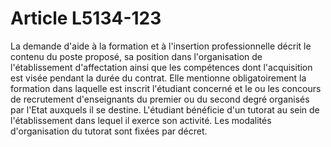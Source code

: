 # Article L5134-123

La demande d'aide à la formation et à l'insertion professionnelle décrit le contenu du poste proposé, sa position dans l'organisation de l'établissement d'affectation ainsi que les compétences dont l'acquisition est visée pendant la durée du contrat. Elle mentionne obligatoirement la formation dans laquelle est inscrit l'étudiant concerné et le ou les concours de recrutement d'enseignants du premier ou du second degré organisés par l'Etat auxquels il se destine. L'étudiant bénéficie d'un tutorat au sein de l'établissement dans lequel il exerce son activité. Les modalités d'organisation du tutorat sont fixées par décret.